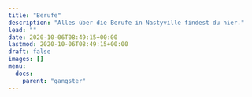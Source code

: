 ```yaml
---
title: "Berufe"
description: "Alles über die Berufe in Nastyville findest du hier."
lead: ""
date: 2020-10-06T08:49:15+00:00
lastmod: 2020-10-06T08:49:15+00:00
draft: false
images: []
menu:
  docs:
    parent: "gangster"
---
```

